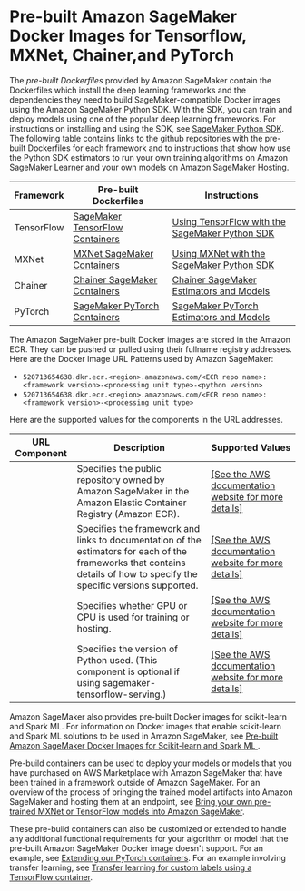 # Pre\-built Amazon SageMaker Docker Images for Tensorflow, MXNet, Chainer,and PyTorch<a name="pre-built-docker-containers-frameworks-deep-learning"></a>

The *pre\-built Dockerfiles* provided by Amazon SageMaker contain the Dockerfiles which install the deep learning frameworks and the dependencies they need to build SageMaker\-compatible Docker images using the Amazon SageMaker Python SDK\. With the SDK, you can train and deploy models using one of the popular deep learning frameworks\. For instructions on installing and using the SDK, see [SageMaker Python SDK](https://github.com/aws/sagemaker-python-sdk#installing-the-sagemaker-python-sdk)\. The following table contains links to the github repositories with the pre\-built Dockerfiles for each framework and to instructions that show how use the Python SDK estimators to run your own training algorithms on Amazon SageMaker Learner and your own models on Amazon SageMaker Hosting\.


| Framework | Pre\-built Dockerfiles | Instructions | 
| --- | --- | --- | 
| TensorFlow |  [SageMaker TensorFlow Containers](https://github.com/aws/sagemaker-tensorflow-container)  |  [Using TensorFlow with the SageMaker Python SDK](https://sagemaker.readthedocs.io/en/stable/using_tf.html)  | 
| MXNet |  [MXNet SageMaker Containers](https://github.com/aws/sagemaker-mxnet-container)  |  [Using MXNet with the SageMaker Python SDK](https://sagemaker.readthedocs.io/en/stable/using_mxnet.html)  | 
| Chainer |  [Chainer SageMaker Containers](https://github.com/aws/sagemaker-chainer-container)  |  [Chainer SageMaker Estimators and Models](https://github.com/aws/sagemaker-python-sdk/blob/master/src/sagemaker/chainer/README.rst)  | 
| PyTorch |  [SageMaker PyTorch Containers](https://github.com/aws/sagemaker-python-sdk#pytorch-sagemaker-estimators )  |  [SageMaker PyTorch Estimators and Models](https://github.com/aws/sagemaker-python-sdk/blob/master/src/sagemaker/pytorch/README.rst)  | 

The Amazon SageMaker pre\-built Docker images are stored in the Amazon ECR\. They can be pushed or pulled using their fullname registry addresses\. Here are the Docker Image URL Patterns used by Amazon SageMaker:
+ `520713654638.dkr.ecr.<region>.amazonaws.com/<ECR repo name>:<framework version>-<processing unit type>-<python version>`
+ `520713654638.dkr.ecr.<region>.amazonaws.com/<ECR repo name>:<framework version>-<processing unit type>`

Here are the supported values for the components in the URL addresses\.


| URL Component | Description | Supported Values | 
| --- | --- | --- | 
| <ECR repo name> |  Specifies the public repository owned by Amazon SageMaker in the Amazon Elastic Container Registry \(Amazon ECR\)\.  |  [\[See the AWS documentation website for more details\]](http://docs.aws.amazon.com/sagemaker/latest/dg/pre-built-docker-containers-frameworks-deep-learning.html)  | 
| <framework version> |  Specifies the framework and links to documentation of the estimators for each of the frameworks that contains details of how to specify the specific versions supported\.  |  [\[See the AWS documentation website for more details\]](http://docs.aws.amazon.com/sagemaker/latest/dg/pre-built-docker-containers-frameworks-deep-learning.html)  | 
| <processing unit type> |  Specifies whether GPU or CPU is used for training or hosting\.  |  [\[See the AWS documentation website for more details\]](http://docs.aws.amazon.com/sagemaker/latest/dg/pre-built-docker-containers-frameworks-deep-learning.html)  | 
| <python version> |  Specifies the version of Python used\. \(This component is optional if using sagemaker\-tensorflow\-serving\.\)  |  [\[See the AWS documentation website for more details\]](http://docs.aws.amazon.com/sagemaker/latest/dg/pre-built-docker-containers-frameworks-deep-learning.html)  | 

Amazon SageMaker also provides pre\-built Docker images for scikit\-learn and Spark ML\. For information on Docker images that enable scikit\-learn and Spark ML solutions to be used in Amazon SageMaker, see [Pre\-built Amazon SageMaker Docker Images for Scikit\-learn and Spark ML ](pre-built-docker-containers-frameworks.md)\.

Pre\-build containers can be used to deploy your models or models that you have purchased on AWS Marketplace with Amazon SageMaker that have been trained in a framework outside of Amazon SageMaker\. For an overview of the process of bringing the trained model artifacts into Amazon SageMaker and hosting them at an endpoint, see [Bring your own pre\-trained MXNet or TensorFlow models into Amazon SageMaker](https://aws.amazon.com/blogs/machine-learning/bring-your-own-pre-trained-mxnet-or-tensorflow-models-into-amazon-sagemaker/)\.

These pre\-build containers can also be customized or extended to handle any additional functional requirements for your algorithm or model that the pre\-built Amazon SageMaker Docker image doesn't support\. For an example, see [Extending our PyTorch containers](https://github.com/awslabs/amazon-sagemaker-examples/blob/master/advanced_functionality/pytorch_extending_our_containers/pytorch_extending_our_containers.ipynb)\. For an example involving transfer learning, see [Transfer learning for custom labels using a TensorFlow container](https://aws.amazon.com/blogs/machine-learning/transfer-learning-for-custom-labels-using-a-tensorflow-container-and-bring-your-own-algorithm-in-amazon-sagemaker/)\.